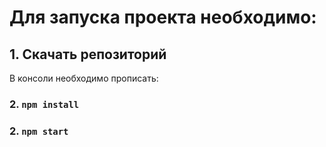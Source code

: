 # Для запуска проекта необходимо:

## 1. Скачать репозиторий
В консоли необходимо прописать:
### 2. `npm install`

### 2. `npm start`
